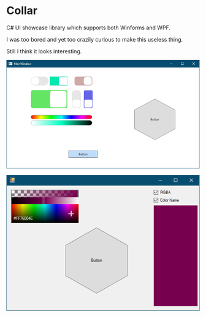 # Collar

C# UI showcase library which supports both Winforms and WPF.

I was too bored and yet too crazily curious to make this useless thing.

Still I think it looks interesting.

<img src="res/1.png"></img>

<img src="res/2.png"></img>
